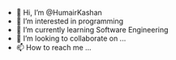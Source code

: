 - 👋 Hi, I’m @HumairKashan
- 👀 I’m interested in programming
- 🌱 I’m currently learning Software Engineering
- 💞️ I’m looking to collaborate on ...
- 📫 How to reach me ...

<!---
HumairKashan/HumairKashan is a ✨ special ✨ repository because its `README.md` (this file) appears on your GitHub profile.
You can click the Preview link to take a look at your changes.
--->
